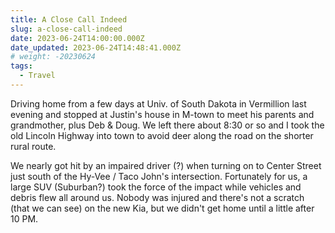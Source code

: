 ```yaml
---
title: A Close Call Indeed
slug: a-close-call-indeed
date: 2023-06-24T14:00:00.000Z
date_updated: 2023-06-24T14:48:41.000Z
# weight: -20230624
tags:
  - Travel
---
```


Driving home from a few days at Univ. of South Dakota in Vermillion last evening and stopped at Justin's house in M-town to meet his parents and grandmother, plus Deb & Doug.  We left there about 8:30 or so and I took the old Lincoln Highway into town to avoid deer along the road on the shorter rural route.

We nearly got hit by an impaired driver (?) when turning on to Center Street just south of the Hy-Vee / Taco John's intersection.  Fortunately for us, a large SUV (Suburban?) took the force of the impact while vehicles and debris flew all around us.  Nobody was injured and there's not a scratch (that we can see) on the new Kia, but we didn't get home until a little after 10 PM.
